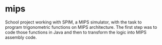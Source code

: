 mips
====

School project working with SPIM, a MIPS simulator, with the task to program trigonometric functions on MIPS architecture.
The first step was to code those functions in Java and then to transform the logic into MIPS assembly code.
